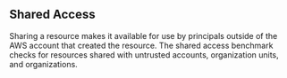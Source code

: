 ## Shared Access

Sharing a resource makes it available for use by principals outside of the AWS account that created the resource. The shared access benchmark checks for resources shared with untrusted accounts, organization units, and organizations.
